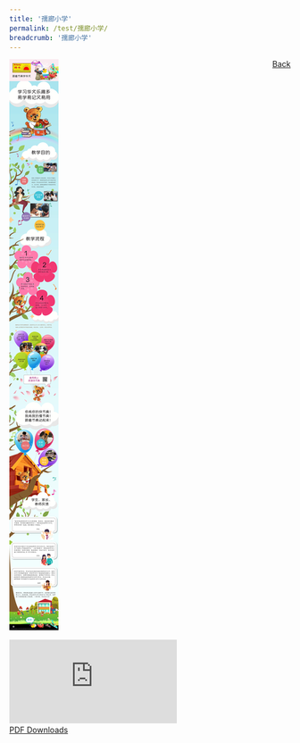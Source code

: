 ```yaml
---
title: '孺廊小学'
permalink: /test/孺廊小学/
breadcrumb: '孺廊小学'
---
```

<a href="/gallery/华文学习展示区-chinese-exhibitions-d/schools/" style="float:right;">Back</a>
 <img src="/images/RulangPri-CL.jpg"> <br/>
<div class="video-container">
  <iframe src="https://www.youtube.com/embed/d6fmLlW8eoE" frameborder="0" allow="accelerometer; autoplay; encrypted-media; gyroscope; picture-in-picture" allowfullscreen></iframe></div>
<a href="/Sharing-Sessions/01-website-exhibitor-template-pdf.pdf" download>PDF Downloads</a>

